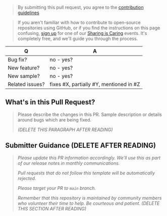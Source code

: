 > By submitting this pull request, you agree to the [contribution guidelines](https://github.com/pnp/mtg-samples/blob/main/CONTRIBUTING.md)

> If you aren't familiar with how to contribute to open-source repositories using GitHub, or if you find the instructions on this page confusing, [sign up](https://forms.office.com/Pages/ResponsePage.aspx?id=KtIy2vgLW0SOgZbwvQuRaXDXyCl9DkBHq4A2OG7uLpdUREZVRDVYUUJLT1VNRDM4SjhGMlpUNzBORy4u) for one of our [Sharing is Caring](https://pnp.github.io/sharing-is-caring/#pnp-sic-events) events. It's completely free, and we'll guide you through the process.


|        Q        |                    A                    |
| --------------- | --------------------------------------- |
| Bug fix?        | no - yes?                               |
| New feature?    | no - yes?                               |
| New sample?     | no - yes?                               |
| Related issues? | fixes #X, partially #Y, mentioned in #Z |

## What's in this Pull Request?

> Please describe the changes in this PR. Sample description or details around bugs which are being fixed.
> 
> _(DELETE THIS PARAGRAPH AFTER READING)_

## Submitter Guidance (DELETE AFTER READING)
> 
> *Please update this PR information accordingly. We'll use this as part of our release notes in monthly communications.*
>
> *Pull requests that do not follow this template will be automatically rejected.*
> 
> *Please target your PR to `main` branch.*
>
> *Remember that this repository is maintained by community members who volunteer their time to help. Be courteous and patient.*
> _(DELETE THIS SECTION AFTER READING)_


